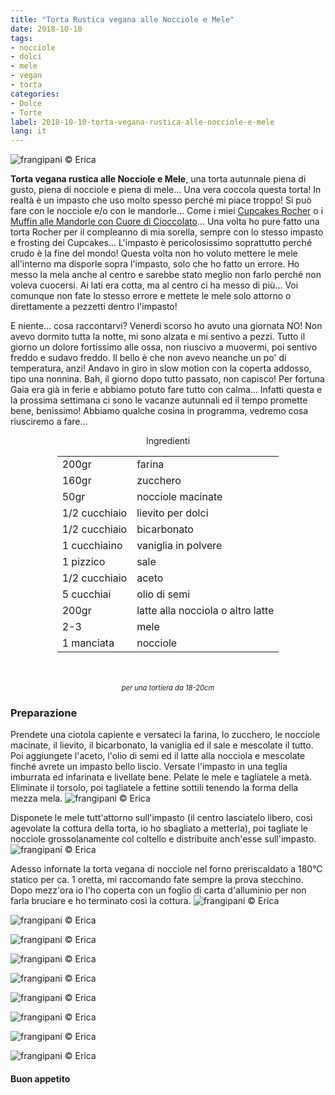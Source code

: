 ```yaml
---
title: "Torta Rustica vegana alle Nocciole e Mele"
date: 2018-10-10
tags:
- nocciole
- dolci
- mele
- vegan
- torta
categories:
- Dolce
- Torte
label: 2018-10-10-torta-vegana-rustica-alle-nocciole-e-mele
lang: it
---
```

![](header.jpg "frangipani © Erica")

**Torta vegana rustica alle Nocciole e Mele**, una torta autunnale piena di gusto, piena di nocciole e piena di mele... Una vera coccola questa torta! In realtà è un impasto che uso molto spesso perché mi piace troppo! Si può fare con le nocciole e/o con le mandorle... Come i miei <a href="https://frangipani.raiano.ch/2016-11-23-cupcakes-rocher/" target="_blank">Cupcakes Rocher</a> o i <a href="https://frangipani.raiano.ch/2015-05-08-muffin-alle-mandorle-con-cuore-di-cioccolato/" target="_blank">Muffin alle Mandorle con Cuore di Cioccolato</a>... Una volta ho pure fatto una torta Rocher per il compleanno di mia sorella, sempre con lo stesso impasto e frosting dei Cupcakes... L'impasto è pericolosissimo soprattutto perché crudo è la fine del mondo! Questa volta non ho voluto mettere le mele all'interno ma disporle sopra l'impasto, solo che ho fatto un errore. Ho messo la mela anche al centro e sarebbe stato meglio non farlo perché non voleva cuocersi. Ai lati era cotta, ma al centro ci ha messo di più... Voi comunque non fate lo stesso errore e mettete le mele solo attorno o direttamente a pezzetti dentro l'impasto!

E niente... cosa raccontarvi? Venerdì scorso ho avuto una giornata NO! Non avevo dormito tutta la notte, mi sono alzata e mi sentivo a pezzi. Tutto il giorno un dolore fortissimo alle ossa, non riuscivo a muovermi, poi sentivo freddo e sudavo freddo. Il bello è che non avevo neanche un po' di temperatura, anzi! Andavo in giro in slow motion con la coperta addosso, tipo una nonnina. Bah, il giorno dopo tutto passato, non capisco! Per fortuna Gaia era già in ferie e abbiamo potuto fare tutto con calma... Infatti questa e la prossima settimana ci sono le vacanze autunnali ed il tempo promette bene, benissimo! Abbiamo qualche cosina in programma, vedremo cosa riusciremo a fare...

<div id="wrapper" style="text-align: center">
  <div id="yourdiv" style="display: inline-block;">
    <div class="ingredients" itemscope itemtype="http://schema.org/Recipe">
      <span itemprop="name" style="display:none;">Torta Rustica vegana alle Nocciole e Mele</span>
      <span itemprop="recipeCategory" style="display:none;">Dolce</span>
      <img itemprop="image" style="display:none;" class="ignore-gallery-item" src="header.jpeg"/>
      <span itemprop="author" style="display:none;">Erica Raiano</span>
      <span itemprop="description" style="display:none;">Torta vegana rustica alle Nocciole e Mele, una torta autunnale piena di gusto, piena di nocciole e piena di mele... Una vera coccola questa torta!</span>
      <div class="ingredients-title">Ingredienti</div>
      <table>
        <tbody>
          </tr>
          <tr itemprop="recipeIngredient">
            <td>200gr</td>
            <td>farina</td>
          </tr>
          <tr itemprop="recipeIngredient">
            <td>160gr</td>
            <td>zucchero</td>
          </tr>
          <tr itemprop="recipeIngredient">
            <td>50gr</td>
            <td>nocciole macinate</td>
          </tr>
          <tr itemprop="recipeIngredient">
            <td>1/2 cucchiaio</td>
            <td>lievito per dolci</td>
          </tr>
          <tr itemprop="recipeIngredient">
            <td>1/2 cucchiaio</td>
            <td>bicarbonato</td>
          </tr>
          <tr itemprop="recipeIngredient">
            <td>1 cucchiaino</td>
            <td>vaniglia in polvere</td>
          </tr>
          <tr itemprop="recipeIngredient">
            <td>1 pizzico</td>
            <td>sale</td>
          </tr>
          <tr itemprop="recipeIngredient">
            <td>1/2 cucchiaio</td>
            <td>aceto</td>
          </tr>
          <tr itemprop="recipeIngredient">
            <td>5 cucchiai</td>
            <td>olio di semi</td>
          </tr>
          <tr itemprop="recipeIngredient">
            <td>200gr</td>
            <td>latte alla nocciola o altro latte</td>
          </tr>
          <tr itemprop="recipeIngredient">
            <td>2-3</td>
            <td>mele</td>
          </tr>
          <tr itemprop="recipeIngredient">
            <td>1 manciata</td>
            <td>nocciole</td>   
          </tr>
        </tbody>
      </table>
      <br></br>
      <i class="pull-right" style="font-size: 80%;">per una tortiera da 18-20cm</i>
    </div>
  </div>
</div>


<h3>
  <font color="grey">
    <i class="fa-solid fa-gears"></i>
  </font> Preparazione
</h3>

Prendete una ciotola capiente e versateci la farina, lo zucchero, le nocciole macinate, il lievito, il bicarbonato, la vaniglia ed il sale e mescolate il tutto.
Poi aggiungete l'aceto, l'olio di semi ed il latte alla nocciola e mescolate finché avrete un impasto bello liscio. Versate l'impasto in una teglia imburrata ed infarinata e livellate bene. Pelate le mele e tagliatele a metà. Eliminate il torsolo, poi tagliatele a fettine sottili tenendo la forma della mezza mela.
![](mela.jpg "frangipani © Erica")

Disponete le mele tutt'attorno sull'impasto (il centro lasciatelo libero, così agevolate la cottura della torta, io ho sbagliato a metterla), poi tagliate le nocciole grossolanamente col coltello e distribuite anch'esse sull'impasto.
![](teglia.jpg "frangipani © Erica")

Adesso infornate la torta vegana di nocciole nel forno preriscaldato a 180°C statico per ca. 1 oretta, mi raccomando fate sempre la prova stecchino. Dopo mezz'ora io l'ho coperta con un foglio di carta d'alluminio per non farla bruciare e ho terminato così la cottura. 
![](risultato1.jpg "frangipani © Erica")

![](risultato2.jpg "frangipani © Erica")

![](risultato3.jpg "frangipani © Erica")

![](risultato4.jpg "frangipani © Erica")

![](risultato5.jpg "frangipani © Erica")

![](risultato6.jpg "frangipani © Erica")

![](risultato7.jpg "frangipani © Erica")

![](risultato8.jpg "frangipani © Erica")

![](risultato9.jpg "frangipani © Erica")

<h4>Buon appetito
  <font color="red">
    <i class="fa-regular fa-face-smile"></i>
  </font>
</h4>